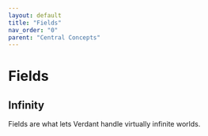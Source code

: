 ```yaml
---
layout: default
title: "Fields"
nav_order: "0"
parent: "Central Concepts"
---
```


# Fields

## Infinity

Fields are what lets Verdant handle virtually infinite worlds. 
